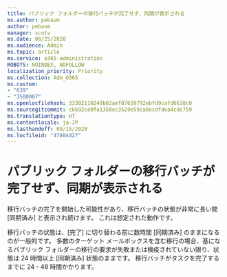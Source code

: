 ```yaml
---
title: パブリック フォルダーの移行バッチが完了せず、同期が表示される
ms.author: pebaum
author: pebaum
manager: scotv
ms.date: 08/25/2020
ms.audience: Admin
ms.topic: article
ms.service: o365-administration
ROBOTS: NOINDEX, NOFOLLOW
localization_priority: Priority
ms.collection: Adm_O365
ms.custom:
- "639"
- "3500007"
ms.openlocfilehash: 33302110249b02aef87639792ebfd9cafd6638c0
ms.sourcegitcommit: c6692ce0fa1358ec3529e59ca0ecdfdea4cdc759
ms.translationtype: HT
ms.contentlocale: ja-JP
ms.lasthandoff: 09/15/2020
ms.locfileid: "47804427"
---
```

# <a name="public-folder-migration-batch-not-completing-shows-synced"></a>パブリック フォルダーの移行バッチが完了せず、同期が表示される

移行バッチの完了を開始した可能性があり、移行バッチの状態が非常に長い間 [同期済み] と表示され続けます。 これは想定された動作です。

移行バッチの状態は、[完了] に切り替わる前に数時間 [同期済み] のままになるのが一般的です。 多数のターゲット メールボックスを含む移行の場合、基になるパブリック フォルダーの移行の要求が失敗または検疫されていない限り、状態は 24 時間以上 [同期済み] 状態のままです。 移行バッチがタスクを完了するまでに 24 - 48 時間かかります。
